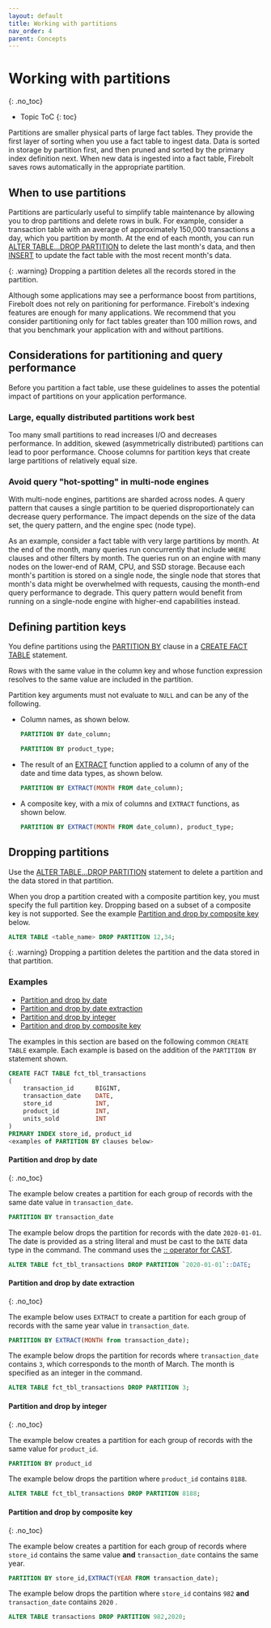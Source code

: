 ```yaml
---
layout: default
title: Working with partitions
nav_order: 4
parent: Concepts
---
```

# Working with partitions
{: .no_toc}

* Topic ToC
{: toc}

Partitions are smaller physical parts of large fact tables. They provide the first layer of sorting when you use a fact table to ingest data. Data is sorted in storage by partition first, and then pruned and sorted by the primary index definition next. When new data is ingested into a fact table, Firebolt saves rows automatically in the appropriate partition.

## When to use partitions

Partitions are particularly useful to simplify table maintenance by allowing you to drop partitions and delete rows in bulk. For example, consider a transaction table with an average of approximately 150,000 transactions a day, which you partition by month. At the end of each month, you can run [ALTER TABLE...DROP PARTITION](../sql-reference/commands/ddl-commands.md#alter-tabledrop-partition) to delete the last month's data, and then [INSERT](../sql-reference/commands/dml-commands.md#insert-into) to update the fact table with the most recent month's data.

{: .warning}
Dropping a partition deletes all the records stored in the partition.

Although some applications may see a performance boost from partitions, Firebolt does not rely on paritioning for performance. Firebolt's indexing features are enough for many applications. We recommend that you consider partitioning only for fact tables greater than 100 million rows, and that you benchmark your application with and without partitions.

## Considerations for partitioning and query performance

Before you partition a fact table, use these guidelines to asses the potential impact of partitions on your application performance.  

### Large, equally distributed partitions work best

Too many small partitions to read increases I/O and decreases performance. In addition, skewed (asymmetrically distributed) partitions can lead to poor performance. Choose columns for partition keys that create large partitions of relatively equal size.

### Avoid query "hot-spotting" in multi-node engines

With multi-node engines, partitions are sharded across nodes. A query pattern that causes a single partition to be queried disproportionately can decrease query performance. The impact depends on the size of the data set, the query pattern, and the engine spec (node type).

As an example, consider a fact table with very large partitions by month. At the end of the month, many queries run concurrently that include `WHERE` clauses and other filters by month. The queries run on an engine with many nodes on the lower-end of RAM, CPU, and SSD storage. Because each month's partition is stored on a single node, the single node that stores that month's data might be overwhelmed with requests, causing the month-end query performance to degrade. This query pattern would benefit from running on a single-node engine with higher-end capabilities instead.

## Defining partition keys

You define partitions using the [PARTITION BY](../sql-reference/commands/ddl-commands.md#partition-by) clause in a [CREATE FACT TABLE](../sql-reference/commands/ddl-commands.md#create-fact--dimension-table) statement.

Rows with the same value in the column key and whose function expression resolves to the same value are included in the partition.

Partition key arguments must not evaluate to `NULL` and can be any of the following.

* Column names, as shown below.  
  ```sql
  PARTITION BY date_column;
  ```  
  ```sql
  PARTITION BY product_type;
  ```

* The result of an [EXTRACT](../sql-reference/functions-reference/date-and-time-functions.md#extract) function applied to a column of any of the date and time data types, as shown below.  
  ```sql
  PARTITION BY EXTRACT(MONTH FROM date_column);
  ```

* A composite key, with a mix of columns and `EXTRACT` functions, as shown below.  
  ```sql
  PARTITION BY EXTRACT(MONTH FROM date_column), product_type;
  ```

## Dropping partitions

Use the [ALTER TABLE...DROP PARTITION](../sql-reference/commands/ddl-commands.md#alter-tabledrop-partition) statement to delete a partition and the data stored in that partition.

When you drop a partition created with a composite partition key, you must specify the full partition key. Dropping based on a subset of a composite key is not supported. See the example [Partition and drop by composite key](#partition-and-drop-by-composite-key) below.

```sql
ALTER TABLE <table_name> DROP PARTITION 12,34;
```

{: .warning}
Dropping a partition deletes the partition and the data stored in that partition.

### Examples

* [Partition and drop by date](#Partition-and-drop-by-date)
* [Partition and drop by date extraction](#Partition-and-drop-by-date-extraction)
* [Partition and drop by integer](#Partition-and-drop-by-integer)
* [Partition and drop by composite key](#Partition-and-drop-by-composite-key)

The examples in this section are based on the following common `CREATE TABLE` example. Each example is based on the addition of the `PARTITION BY` statement shown.

```sql
CREATE FACT TABLE fct_tbl_transactions
(
    transaction_id      BIGINT,
    transaction_date    DATE,
    store_id            INT,
    product_id          INT,
    units_sold          INT
)
PRIMARY INDEX store_id, product_id
<examples of PARTITION BY clauses below>
```

#### Partition and drop by date
{: .no_toc}

The example below creates a partition for each group of records with the same date value in `transaction_date`.

```sql
PARTITION BY transaction_date
```

The example below drops the partition for records with the date `2020-01-01`. The date is provided as a string literal and must be cast to the `DATE` data type in the command. The command uses the [:: operator for CAST](../sql-reference/commands/operators.md#-operator-for-cast).

```sql
ALTER TABLE fct_tbl_transactions DROP PARTITION `2020-01-01`::DATE;
```

#### Partition and drop by date extraction
{: .no_toc}

The example below uses `EXTRACT` to create a partition for each group of records with the same year value in `transaction_date`.

```sql
PARTITION BY EXTRACT(MONTH from transaction_date);
```

The example below drops the partition for records where `transaction_date` contains `3`, which corresponds to the month of March. The month is specified as an integer in the command.

```sql
ALTER TABLE fct_tbl_transactions DROP PARTITION 3;
```

#### Partition and drop by integer
{: .no_toc}

The example below creates a partition for each group of records with the same value for `product_id`.

```sql
PARTITION BY product_id
```

The example below drops the partition where `product_id` contains `8188`.

```sql
ALTER TABLE fct_tbl_transactions DROP PARTITION 8188;
```

#### Partition and drop by composite key
{: .no_toc}

The example below creates a partition for each group of records where `store_id` contains the same value **and** `transaction_date` contains the same year.

```sql
PARTITION BY store_id,EXTRACT(YEAR FROM transaction_date);
```

The example below drops the partition where `store_id` contains `982` **and** `transaction_date` contains `2020` .

```sql
ALTER TABLE transactions DROP PARTITION 982,2020;
```
